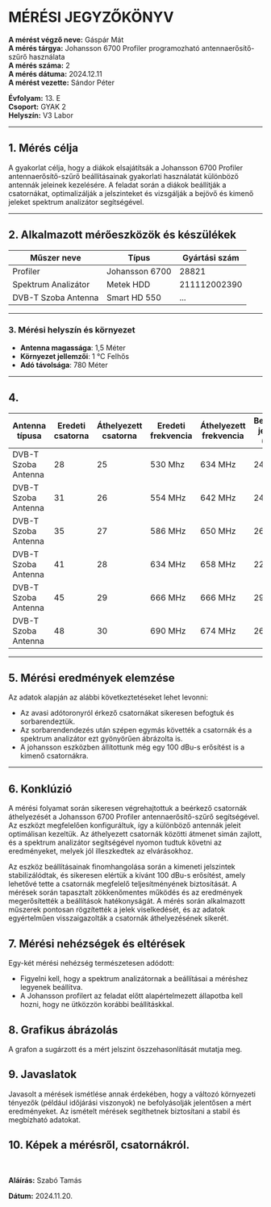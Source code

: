 

# MÉRÉSI JEGYZŐKÖNYV

**A mérést végző neve:**  Gáspár Mát <br>
**A mérés tárgya:** Johansson 6700 Profiler programozható antennaerősítő-szűrő használata <br>
**A mérés száma:** 2 <br>
**A mérés dátuma:** 2024.12.11  <br>
**A mérést vezette:** Sándor Péter   

**Évfolyam:** 13. E  
**Csoport:** GYAK 2  
**Helyszín:** V3 Labor

---

## 1. Mérés célja

A gyakorlat célja, hogy a diákok elsajátítsák a Johansson 6700 Profiler antennaerősítő-szűrő beállításainak gyakorlati használatát különböző antennák jeleinek kezelésére. A feladat során a diákok beállítják a csatornákat, optimalizálják a jelszinteket és vizsgálják a bejövő és kimenő jeleket spektrum analizátor segítségével.

---

## 2. Alkalmazott mérőeszközök és készülékek

| Műszer neve                         | Típus       | Gyártási szám |
| ----------------------------------- | ----------- | ------------- |
| Profiler  |                Johansson 6700              | 28821          |
| Spektrum Analizátor                 | Metek HDD          | 211112002390|
| DVB-T Szoba Antenna                       | Smart HD 550     | ...    |

---

### 3. **Mérési helyszín és környezet**
- **Antenna magassága**: 1,5 Méter
- **Környezet jellemzői**: 1 °C Felhős
- **Adó távolsága**: 780 Méter

---

## 4. 


| Antenna típusa    | Eredeti csatorna  | Áthelyezett csatorna | Eredeti frekvencia | Áthelyezett frekvencia | Bemeneti jelszint (dBu) | Kimeneti jelszint (dBu) |
|--------------------------|-------------------|----------------------|--------------------|------------------------|------------------------|------------------------|
| DVB-T Szoba Antenna | 28         | 25            | 530 Mhz            | 634 MHz                |             24,4         | 100           |
| DVB-T Szoba Antenna | 31         | 26            | 554 MHz            | 642 MHz                |             24,6         | 100           |
| DVB-T Szoba Antenna | 35         | 27            | 586 MHz            | 650 MHz                |             26,2          | 100           |
| DVB-T Szoba Antenna | 41         | 28            | 634 MHz            | 658 MHz                |             22,5         | 100           |
| DVB-T Szoba Antenna | 45         | 29            | 666 MHz            | 666 MHz                |             29,2         | 100           |
| DVB-T Szoba Antenna | 48         | 30            | 690 MHz            | 674 MHz                |             26,5       | 100           |




---

## 5. Mérési eredmények elemzése
Az adatok alapján az alábbi következtetéseket lehet levonni:

- Az avasi adótoronyról érkező csatornákat sikeresen befogtuk és sorbarendeztük.
- Az sorbarendendezés után szépen egymás követték a csatornák és a spektrum analizátor ezt gyönyörűen ábrázolta is.
- A johansson eszközben állítottunk még egy 100 dBu-s erősítést is a kimenő csatornákra.
---

## 6. Konklúzió
A mérési folyamat során sikeresen végrehajtottuk a beérkező csatornák áthelyezését a Johansson 6700 Profiler antennaerősítő-szűrő segítségével. Az eszközt megfelelően konfiguráltuk, így a különböző antennák jeleit optimálisan kezeltük. Az áthelyezett csatornák közötti átmenet simán zajlott, és a spektrum analizátor segítségével nyomon tudtuk követni az eredményeket, melyek jól illeszkedtek az elvárásokhoz.

Az eszköz beállításainak finomhangolása során a kimeneti jelszintek stabilizálódtak, és sikeresen elértük a kívánt 100 dBu-s erősítést, amely lehetővé tette a csatornák megfelelő teljesítményének biztosítását. A mérések során tapasztalt zökkenőmentes működés és az eredmények megerősítették a beállítások hatékonyságát. A mérés során alkalmazott műszerek pontosan rögzítették a jelek viselkedését, és az adatok egyértelműen visszaigazolták a csatornák áthelyezésének sikerét.

## 7. Mérési nehézségek és eltérések
Egy-két mérési nehézség természetesen adódott:
- Figyelni kell, hogy a spektrum analizátornak a beállításai a méréshez legyenek beállítva.
- A Johansson profilert az feladat előtt alapértelmezett állapotba kell hozni, hogy ne ütközzön korábbi beállításkkal.
  

## 8. Grafikus ábrázolás
A grafon a sugárzott és a mért jelszint öszzehasonlítását mutatja meg.



## 9. Javaslatok
Javasolt a mérések ismétlése annak érdekében, hogy a változó környezeti tényezők (például időjárási viszonyok) ne befolyásolják jelentősen a mért eredményeket. Az ismételt mérések segíthetnek biztosítani a stabil és megbízható adatokat.
## 10. Képek a mérésről, csatornákról.









<br>

**Aláírás:** Szabó Tamás

**Dátum:** 2024.11.20.
